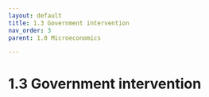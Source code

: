 ```yaml
---
layout: default
title: 1.3 Government intervention
nav_order: 3
parent: 1.0 Microeconomics

---
```


# 1.3 Government intervention
